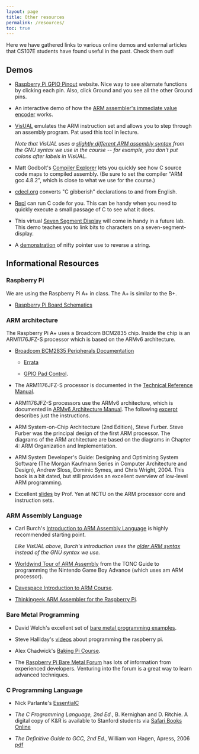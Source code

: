 ```yaml
---
layout: page
title: Other resources
permalink: /resources/
toc: true
---
```


Here we have gathered links to various online demos and external articles that CS107E students have found useful in the past. Check them out!

## Demos

* [Raspberry Pi GPIO Pinout](https://pinout.xyz/) website. Nice way to see alternate
  functions by clicking each pin. Also, click Ground and you see all the
  other Ground pins.

* An interactive demo of how the
[ARM assembler's immediate value encoder](https://alisdair.mcdiarmid.org/arm-immediate-value-encoding/#play-with-it) works.

* [VisUAL](http://salmanarif.bitbucket.io/visual/index.html)
emulates the ARM instruction set and allows you to step through an assembly program.
Pat used this tool in lecture.

  *Note that VisUAL uses a
  [slightly different ARM assembly syntax](http://infocenter.arm.com/help/index.jsp?topic=/com.arm.doc.dui0773a/chr1383143764305.html)
  from the GNU syntax we use in the course -- for example, you don't
  put colons after labels in VisUAL.*

* Matt Godbolt's [Compiler Explorer](http://gcc.godbolt.org/) lets you
  quickly see how C source code maps to compiled assembly. (Be sure to
  set the compiler "ARM gcc 4.8.2", which is close to what we use
  for the course.)

* [cdecl.org](http://cdecl.org/) converts "C gibberish" declarations to and from
English.

* [Repl](https://repl.it/languages/c) can run C code for you.
This can be handy when you need to quickly execute a small passage of C to see what it does.

* This virtual [Seven Segment Display](http://www.uize.com/examples/seven-segment-display.html)
will come in handy in a future lab. This demo teaches you to link bits to characters on a seven-segment-display.

* A [demonstration](http://pgbovine.net/rosetta/c-demo.html) of nifty pointer use to reverse a string.

## Informational Resources

### Raspberry Pi

We are using the Raspberry Pi A+ in class. The A+ is similar to the B+.

* [Raspberry Pi Board Schematics](https://github.com/raspberrypi/documentation/blob/master/hardware/raspberrypi/schematics/README.md)

### ARM architecture

The Raspberry Pi A+ uses a Broadcom BCM2835 chip. 
Inside the chip is an ARM1176JFZ-S processor 
which is based on the ARMv6 architecture.

* [Broadcom BCM2835 Peripherals Documentation](../readings/BCM2835-ARM-Peripherals.pdf )

  * [Errata](http://elinux.org/BCM2835_datasheet_errata)

  * [GPIO Pad Control](http://www.scribd.com/doc/101830961/GPIO-Pads-Control2).

* The ARM1176JFZ-S processor is documented in the 
[Technical Reference Manual](http://infocenter.arm.com/help/topic/com.arm.doc.ddi0301h/DDI0301H_arm1176jzfs_r0p7_trm.pdf).  

* ARM1176JFZ-S processors use the ARMv6 architecture,
which is documented in [ARMv6 Architecture Manual](../readings/armv6.pdf).
The following [excerpt](../readings/armisa.pdf)
describes just the instructions.


* ARM System-on-Chip Architecture (2nd Edition), Steve Furber.
Steve Furber was the principal design of the first ARM processor.
The diagrams of the ARM architecture are based on the diagrams
in Chapter 4: ARM Organization and Implementation.

* ARM System Developer's Guide: Designing and Optimizing System Software (The Morgan Kaufmann Series in Computer Architecture and Design), Andrew Sloss, Dominic Symes, and Chris Wright, 2004. This book is a bit dated, but still provides an excellent overview of low-level ARM programming.

* Excellent [slides](http://twins.ee.nctu.edu.tw/courses/ip_core_02/handout_pdf/Chapter_2.pdf) by Prof. Yen at NCTU on the ARM processor core and instruction sets.

### ARM Assembly Language

* Carl Burch's
  [Introduction to ARM Assembly Language](http://www.toves.org/books/arm/)
  is highly recommended starting point.

  *Like VisUAL above, Burch's introduction uses the
  [older ARM syntax](http://infocenter.arm.com/help/index.jsp?topic=/com.arm.doc.dui0773a/chr1383143764305.html)
  instead of the GNU syntax we use.*

* [Worldwind Tour of ARM Assembly](http://www.coranac.com/tonc/text/asm.htm) from the TONC Guide to programming the Nintendo Game Boy Advance (which uses am ARM processor).

* [Davespace Introduction to ARM Course](http://www.davespace.co.uk/arm/introduction-to-arm/index.html).

* [Thinkingeek ARM Assembler for the Raspberry Pi](http://thinkingeek.com/2013/01/09/arm-assembler-raspberry-pi-chapter-1/).

### Bare Metal Programming

* David Welch's excellent set of [bare metal programming examples](https://github.com/dwelch67/raspberrypi).

* Steve Halliday's [videos](http://computersciencevideos.org/Raspberry-Pi/Raspberry-Pi-Setup) about programming the raspberry pi.

* Alex Chadwick's [Baking Pi Course](http://www.cl.cam.ac.uk/projects/raspberrypi/tutorials/os/).

* The [Raspberry Pi Bare Metal Forum](http://www.raspberrypi.org/forums/viewforum.php?f=72) has lots of information from experienced developers. Venturing into the forum is a great way to learn advanced techniques. 

### C Programming Language

* Nick Parlante's [EssentialC](http://cslibrary.stanford.edu/101)

* *The C Programming Language, 2nd Ed.*, B. Kernighan and D. Ritchie.
A digital copy of K&R is available to Stanford students via 
[Safari Books Online](https://proquest-safaribooksonline-com.stanford.idm.oclc.org/9780133086249)

* *The Definitive Guide to GCC, 2nd Ed.*, William von Hagen, Apress, 2006
[pdf](http://sensperiodit.files.wordpress.com/2011/04/hagen-the-definitive-guide-to-gcc-2e-apress-2006.pdf)
